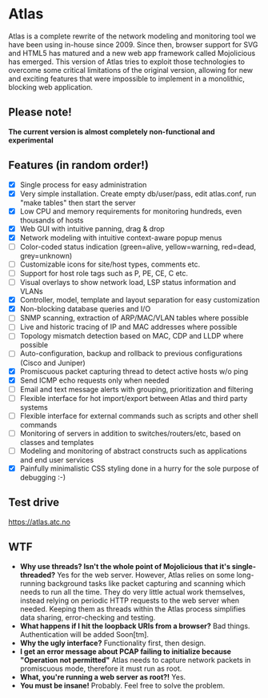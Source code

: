 # Atlas

Atlas is a complete rewrite of the network modeling and monitoring tool we have been using in-house since 2009.
Since then, browser support for SVG and HTML5 has matured and a new web app framework called Mojolicious has emerged.
This version of Atlas tries to exploit those technologies to overcome some critical limitations of the original version,
allowing for new and exciting features that were impossible to implement in a monolithic, blocking web application.

## Please note!
**The current version is almost completely non-functional and experimental**

## Features (in random order!)
- [x] Single process for easy administration
- [x] Very simple installation. Create empty db/user/pass, edit atlas.conf, run "make tables" then start the server
- [x] Low CPU and memory requirements for monitoring hundreds, even thousands of hosts
- [x] Web GUI with intuitive panning, drag & drop
- [x] Network modeling with intuitive context-aware popup menus
- [ ] Color-coded status indication (green=alive, yellow=warning, red=dead, grey=unknown)
- [ ] Customizable icons for site/host types, comments etc.
- [ ] Support for host role tags such as P, PE, CE, C etc.
- [ ] Visual overlays to show network load, LSP status information and VLANs 
- [x] Controller, model, template and layout separation for easy customization
- [x] Non-blocking database queries and I/O
- [ ] SNMP scanning, extraction of ARP/MAC/VLAN tables where possible
- [ ] Live and historic tracing of IP and MAC addresses where possible
- [ ] Topology mismatch detection based on MAC, CDP and LLDP where possible
- [ ] Auto-configuration, backup and rollback to previous configurations (Cisco and Juniper) 
- [x] Promiscuous packet capturing thread to detect active hosts w/o ping 
- [x] Send ICMP echo requests only when needed
- [ ] Email and text message alerts with grouping, prioritization and filtering
- [ ] Flexible interface for hot import/export between Atlas and third party systems
- [ ] Flexible interface for external commands such as scripts and other shell commands
- [ ] Monitoring of servers in addition to switches/routers/etc, based on classes and templates
- [ ] Modeling and monitoring of abstract constructs such as applications and end user services  
- [x] Painfully minimalistic CSS styling done in a hurry for the sole purpose of debugging :-) 

## Test drive
https://atlas.atc.no

## WTF
- **Why use threads? Isn't the whole point of Mojolicious that it's single-threaded?** Yes for the web server. However, Atlas relies on some long-running background tasks like packet capturing and scanning which needs to run all the time. They do very little actual work themselves, instead relying on periodic HTTP requests to the web server when needed. Keeping them as threads within the Atlas process simplifies data sharing, error-checking and testing.
- **What happens if I hit the loopback URIs from a browser?** Bad things. Authentication will be added Soon[tm].
- **Why the ugly interface?** Functionality first, then design.
- **I get an error message about PCAP failing to initialize because "Operation not permitted"** Atlas needs to capture network packets in promiscuous mode, therefore it must run as root.
- **What, you're running a web server as root?!** Yes.
- **You must be insane!** Probably. Feel free to solve the problem.

